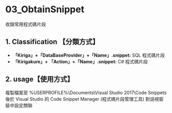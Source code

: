 # 03_ObtainSnippet
收錄常用程式碼片段 

## 1. Classification 【分類方式】
- **「Kiriga」+「DataBaseProvider」+「Name」.snippet:** SQL 程式碼片段
- **「Kirigakure」+ 「Action」+「Name」.snippet:** C# 程式碼片段   

## 2. usage【使用方式】
複製檔案至 %USERPROFILE%\Documents\Visual Studio 2017\Code Snippets 後於 Visual Studio 的 Code Snippet Manager (程式碼片段管理工具) 對話視窗裝中設定關聯
